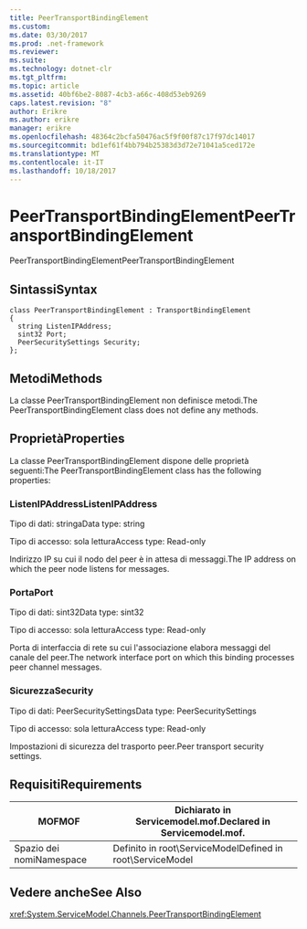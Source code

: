 ```yaml
---
title: PeerTransportBindingElement
ms.custom: 
ms.date: 03/30/2017
ms.prod: .net-framework
ms.reviewer: 
ms.suite: 
ms.technology: dotnet-clr
ms.tgt_pltfrm: 
ms.topic: article
ms.assetid: 40bf6be2-8087-4cb3-a66c-408d53eb9269
caps.latest.revision: "8"
author: Erikre
ms.author: erikre
manager: erikre
ms.openlocfilehash: 48364c2bcfa50476ac5f9f00f87c17f97dc14017
ms.sourcegitcommit: bd1ef61f4bb794b25383d3d72e71041a5ced172e
ms.translationtype: MT
ms.contentlocale: it-IT
ms.lasthandoff: 10/18/2017
---
```

# <a name="peertransportbindingelement"></a><span data-ttu-id="1f5ea-102">PeerTransportBindingElement</span><span class="sxs-lookup"><span data-stu-id="1f5ea-102">PeerTransportBindingElement</span></span>
<span data-ttu-id="1f5ea-103">PeerTransportBindingElement</span><span class="sxs-lookup"><span data-stu-id="1f5ea-103">PeerTransportBindingElement</span></span>  
  
## <a name="syntax"></a><span data-ttu-id="1f5ea-104">Sintassi</span><span class="sxs-lookup"><span data-stu-id="1f5ea-104">Syntax</span></span>  
  
```  
class PeerTransportBindingElement : TransportBindingElement  
{  
  string ListenIPAddress;  
  sint32 Port;  
  PeerSecuritySettings Security;  
};  
```  
  
## <a name="methods"></a><span data-ttu-id="1f5ea-105">Metodi</span><span class="sxs-lookup"><span data-stu-id="1f5ea-105">Methods</span></span>  
 <span data-ttu-id="1f5ea-106">La classe PeerTransportBindingElement non definisce metodi.</span><span class="sxs-lookup"><span data-stu-id="1f5ea-106">The PeerTransportBindingElement class does not define any methods.</span></span>  
  
## <a name="properties"></a><span data-ttu-id="1f5ea-107">Proprietà</span><span class="sxs-lookup"><span data-stu-id="1f5ea-107">Properties</span></span>  
 <span data-ttu-id="1f5ea-108">La classe PeerTransportBindingElement dispone delle proprietà seguenti:</span><span class="sxs-lookup"><span data-stu-id="1f5ea-108">The PeerTransportBindingElement class has the following properties:</span></span>  
  
### <a name="listenipaddress"></a><span data-ttu-id="1f5ea-109">ListenIPAddress</span><span class="sxs-lookup"><span data-stu-id="1f5ea-109">ListenIPAddress</span></span>  
 <span data-ttu-id="1f5ea-110">Tipo di dati: stringa</span><span class="sxs-lookup"><span data-stu-id="1f5ea-110">Data type: string</span></span>  
  
 <span data-ttu-id="1f5ea-111">Tipo di accesso: sola lettura</span><span class="sxs-lookup"><span data-stu-id="1f5ea-111">Access type: Read-only</span></span>  
  
 <span data-ttu-id="1f5ea-112">Indirizzo IP su cui il nodo del peer è in attesa di messaggi.</span><span class="sxs-lookup"><span data-stu-id="1f5ea-112">The IP address on which the peer node listens for messages.</span></span>  
  
### <a name="port"></a><span data-ttu-id="1f5ea-113">Porta</span><span class="sxs-lookup"><span data-stu-id="1f5ea-113">Port</span></span>  
 <span data-ttu-id="1f5ea-114">Tipo di dati: sint32</span><span class="sxs-lookup"><span data-stu-id="1f5ea-114">Data type: sint32</span></span>  
  
 <span data-ttu-id="1f5ea-115">Tipo di accesso: sola lettura</span><span class="sxs-lookup"><span data-stu-id="1f5ea-115">Access type: Read-only</span></span>  
  
 <span data-ttu-id="1f5ea-116">Porta di interfaccia di rete su cui l'associazione elabora messaggi del canale del peer.</span><span class="sxs-lookup"><span data-stu-id="1f5ea-116">The network interface port on which this binding processes peer channel messages.</span></span>  
  
### <a name="security"></a><span data-ttu-id="1f5ea-117">Sicurezza</span><span class="sxs-lookup"><span data-stu-id="1f5ea-117">Security</span></span>  
 <span data-ttu-id="1f5ea-118">Tipo di dati: PeerSecuritySettings</span><span class="sxs-lookup"><span data-stu-id="1f5ea-118">Data type: PeerSecuritySettings</span></span>  
  
 <span data-ttu-id="1f5ea-119">Tipo di accesso: sola lettura</span><span class="sxs-lookup"><span data-stu-id="1f5ea-119">Access type: Read-only</span></span>  
  
 <span data-ttu-id="1f5ea-120">Impostazioni di sicurezza del trasporto peer.</span><span class="sxs-lookup"><span data-stu-id="1f5ea-120">Peer transport security settings.</span></span>  
  
## <a name="requirements"></a><span data-ttu-id="1f5ea-121">Requisiti</span><span class="sxs-lookup"><span data-stu-id="1f5ea-121">Requirements</span></span>  
  
|<span data-ttu-id="1f5ea-122">MOF</span><span class="sxs-lookup"><span data-stu-id="1f5ea-122">MOF</span></span>|<span data-ttu-id="1f5ea-123">Dichiarato in Servicemodel.mof.</span><span class="sxs-lookup"><span data-stu-id="1f5ea-123">Declared in Servicemodel.mof.</span></span>|  
|---------|-----------------------------------|  
|<span data-ttu-id="1f5ea-124">Spazio dei nomi</span><span class="sxs-lookup"><span data-stu-id="1f5ea-124">Namespace</span></span>|<span data-ttu-id="1f5ea-125">Definito in root\ServiceModel</span><span class="sxs-lookup"><span data-stu-id="1f5ea-125">Defined in root\ServiceModel</span></span>|  
  
## <a name="see-also"></a><span data-ttu-id="1f5ea-126">Vedere anche</span><span class="sxs-lookup"><span data-stu-id="1f5ea-126">See Also</span></span>  
 <xref:System.ServiceModel.Channels.PeerTransportBindingElement>
